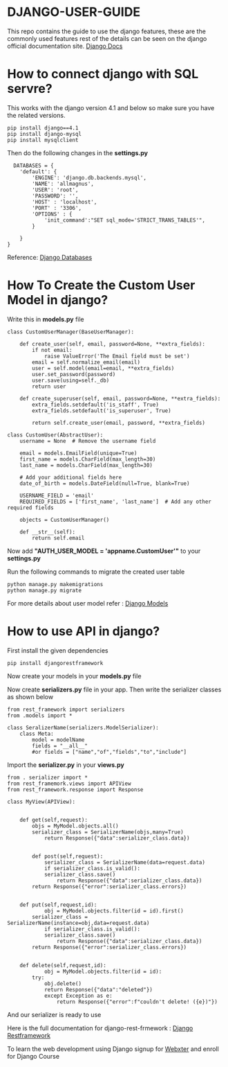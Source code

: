 # DJANGO-USER-GUIDE
This repo contains the guide to use the django features, these are the commonly used features rest of the details can be seen on the django official documentation site. <a href="https://docs.djangoproject.com/en/4.2/">Django Docs<a/>
# How to connect django with SQL servre?
This works with the django version 4.1 and below so make sure you have the related versions.

	pip install django==4.1
	pip install django-mysql
	pip install mysqlclient

Then do the following changes in the __settings.py__

	  DATABASES = {
		'default': {
			'ENGINE': 'django.db.backends.mysql',
			'NAME': 'allmagnus',
			'USER': 'root',
			'PASSWORD': '',
			'HOST' : 'localhost',
			'PORT' : '3306',
			'OPTIONS' : {
				'init_command':"SET sql_mode='STRICT_TRANS_TABLES'",
			}
	
		}
	}

Reference: <a href="https://docs.djangoproject.com/en/4.2/ref/databases/">Django Databases</a>


# How To Create the Custom User Model in django?

Write this in __models.py__ file

	class CustomUserManager(BaseUserManager):
	    
		def create_user(self, email, password=None, **extra_fields):
			if not email:
				raise ValueError('The Email field must be set')
			email = self.normalize_email(email)
			user = self.model(email=email, **extra_fields)
			user.set_password(password)
			user.save(using=self._db)
			return user
	
	    def create_superuser(self, email, password=None, **extra_fields):
	        extra_fields.setdefault('is_staff', True)
	        extra_fields.setdefault('is_superuser', True)
	
	        return self.create_user(email, password, **extra_fields)
	
	class CustomUser(AbstractUser):
	    username = None  # Remove the username field
	
	    email = models.EmailField(unique=True)
	    first_name = models.CharField(max_length=30)
	    last_name = models.CharField(max_length=30)
	
	    # Add your additional fields here
	    date_of_birth = models.DateField(null=True, blank=True)
	
	    USERNAME_FIELD = 'email'
	    REQUIRED_FIELDS = ['first_name', 'last_name']  # Add any other required fields
	
	    objects = CustomUserManager()
	
	    def __str__(self):
	        return self.email

Now add __"AUTH_USER_MODEL = 'appname.CustomUser'"__ to your __settings.py__

Run the following commands to migrate the created user table

	python manage.py makemigrations
	python manage.py migrate

For more details about user model refer : <a href="https://docs.djangoproject.com/en/4.2/topics/db/models/">Django Models</a>

 
# How to use API in django?
First install the given dependencies

	pip install djangorestframework

Now create your models in your __models.py__ file

Now create __serializers.py__ file in your app. Then write the serializer classes as shown below
	
 	from rest_framework import serializers
	from .models import *
	
	class SeralizerName(serializers.ModelSerializer):
		class Meta:
			model = modelName
			fields = "__all__" 
   			#or fields = ["name","of","fields","to","include"]


Import the __serializer.py__ in your __views.py__

	from . serializer import *
 	from rest_framemork.views import APIView
  	from rest_framework.response import Response

   	class MyView(APIView):

      		
		def get(self,request):
			objs = MyModel.objects.all()
   			serializer_class = SerializerName(objs,many=True)
      			return Response({"data":serializer_class.data})

  		
    		def post(self,request):
    			serializer_class = SerializerName(data=request.data)
       			if serializer_class.is_valid():
	  			serializer_class.save()
      				return Response({"data":serializer_class.data})
	  		return Response({"error":serializer_class.errors})

     		
		def put(self,request,id):
       			obj = MyModel.objects.filter(id = id).first()
	  		serializer_class = SerializerName(instance=obj,data=request.data)
     			if serializer_class.is_valid():
				serializer_class.save()
    				return Response({"data":serializer_class.data})
			return Response({"error":serializer_class.errors})

   		
		def delete(self,request,id):
     			obj = MyModel.objects.filter(id = id):
			try:
   				obj.delete()
				return Response({"data":"deleted"})
    			except Exception as e:
       				return Response({"error":f"couldn't delete! ({e})"})
      
And our serializer is ready to use

Here is the full documentation for django-rest-frmework : <a href="https://www.django-rest-framework.org/">Django Restframework</a>


To learn the web development using Django signup for <a href="https://www.webxter.in">Webxter</a> and enroll for Django Course


